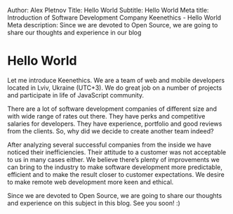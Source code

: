 Author: Alex Pletnov
Title: Hello World
Subtitle: Hello World
Meta title: Introduction of Software Development Company Keenethics - Hello World
Meta description: Since we are devoted to Open Source, we are going to share our thoughts and experience in our blog

# Hello World

Let me introduce Keenethics. We are a team of web and mobile developers located in Lviv, Ukraine (UTC+3). We do great job on a number of projects and participate in life of JavaScript community.

There are a lot of software development companies of different size and with wide range of rates out there. They have perks and competitive salaries for developers. They have experience, portfolio and good reviews from the clients. So, why did we decide to create another team indeed?

After analyzing several successful companies from the inside we have noticed their inefficiencies. Their attitude to a customer was not acceptable to us in many cases either. We believe there’s plenty of improvements we can bring to the industry to make software development more predictable, efficient and to make the result closer to customer expectations. We desire to make remote web development more keen and ethical.

Since we are devoted to Open Source, we are going to share our thoughts and experience on this subject in this blog. See you soon! :)
